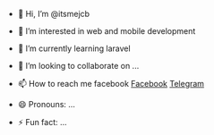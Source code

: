 - 👋 Hi, I’m @itsmejcb
- 👀 I’m interested in web and mobile development
- 🌱 I’m currently learning laravel
- 💞️ I’m looking to collaborate on ...
- 📫 How to reach me facebook [Facebook](www.facebook.com/profile.php?id=100012294751962) [Telegram](https://t.me/+3GtQZQIahK5hZTg1) 

- 😄 Pronouns: ...
- ⚡ Fun fact: ...

<!---
itsmejcb/itsmejcb is a ✨ special ✨ repository because its `README.md` (this file) appears on your GitHub profile.
You can click the Preview link to take a look at your changes.
--->
